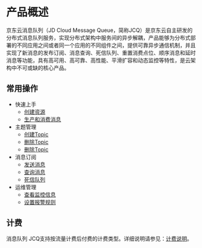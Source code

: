 # 产品概述

京东云消息队列（JD Cloud Message Queue，简称JCQ）是京东云自主研发的分布式消息队列服务，实现分布式架构中服务间的异步解耦，产品能够为分布式部署的不同应用之间或者同一个应用的不同组件之间，提供可靠异步通信机制，并且实现了新消息的发布订阅、消息查询、死信队列、重置消费点位、顺序消息和延时消息等功能，具有高可用、高可靠、高性能、平滑扩容和动态监控等特性，是云架构中不可或缺的核心产品。

## 常用操作

- 快速上手
	- [创建资源](../Getting-Started/Create-Resource.md)
	- [生产和消费消息](../Getting-Started/Produce-And-Consumer-Message.md)
- 主题管理
	- [创建Topic](../Operation-Guide/Topic-Management/Create-Topic.md)
	- [删除Topic](../Operation-Guide/Topic-Management/Subscribe.md)
	- [删除Topic](../Operation-Guide/Topic-Management/Delete-And-Manage-Topic.md)
- 消息订阅
	- [发送消息](../Operation-Guide/Message-Management/Send-Message.md)
	- [查询消息](../Operation-Guide/Message-Management/Query-Message.md)
	- [死信队列](../Operation-Guide/Backup/Message-Management/Dead-Letter-Queue.md)
- 运维管理
	- [查看监控信息](../Operation-Guide/Monitoring/Monitoring.md)
	- [设置报警规则](../Operation-Guide/Monitoring/Alarm-Rules.md)

## 计费
消息队列 JCQ支持按流量计费后付费的计费类型。详细说明请参见：[计费说明](https://github.com/jdcloudcom/cn/blob/edit/documentation/Internet-Middleware/Message%20Queue/Pricing/Billing-Rules.md)。
